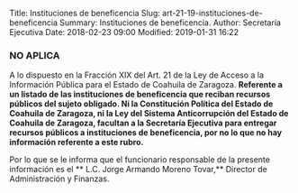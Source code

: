 Title: Instituciones de beneficencia
Slug: art-21-19-instituciones-de-beneficencia
Summary: Instituciones de beneficencia.
Author: Secretaría Ejecutiva
Date: 2018-02-23 09:00
Modified: 2019-01-31 16:22


 <script src="../date.js"></script>
 <div id="date"> </div>


### NO APLICA

A lo dispuesto en la Fracción XIX del Art. 21 de la Ley de Acceso a la Información Pública para el Estado de Coahuila de Zaragoza. **Referente a un listado de las instituciones de beneficencia que reciban recursos públicos del sujeto obligado. Ni la Constitución Política del Estado de Coahuila de Zaragoza, ni la Ley del Sistema Anticorrupción del Estado de Coahuila de Zaragoza, facultan a la Secretaría Ejecutiva para entregar recursos públicos a instituciones de beneficencia, por no lo que no hay información referente a este rubro.**

Por lo que se le informa que el funcionario responsable de la presente información es el ** L.C. Jorge Armando Moreno Tovar,** Director de Administración y Finanzas.
